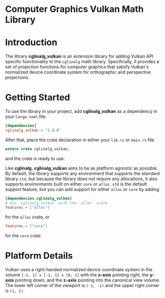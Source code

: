# Computer Graphics Vulkan Math Library

# Introduction
The library **cglinalg_vulkan** is an extension library for adding Vulkan API specific
functionality to the `cglinalg` math library. Specifically, it provides a set of projection
functions for computer graphics that satisfy Vulkan's normalized device coordinate system
for orthographic and perspective projections.

# Getting Started
To use the library in your project, add **cglinalg_vulkan** as a dependency in 
your `Cargo.toml` file:
```toml
[dependencies]
cglinalg_vulkan = "1.0.0"
```
After that, place the crate declaration in either your `lib.rs` or `main.rs` file
```rust
extern crate cglinalg_vulkan;
```
and the crate is ready to use.

Like **cglinalg**, **cglinalg_vulkan** aims to be as platform agnostic as possible.
By default, the library supports any environment that supports the standard 
library `std`, but because the library does not require any allocations, it also supports 
environments built on either `core` or `alloc`. `std` is the default support feature, but 
you can add support for either `alloc` or `core` by adding
```toml
[dependencies.cglinalg_vulkan]
# Use `cglinalg_vulkan` with the `alloc` crate
features = ["alloc"]
```
for the `alloc` crate, or
```toml
features = ["core"]
```
for the `core` crate.

# Platform Details
Vulkan uses a right-handed normalized device coordinate system in the volume
`[-1, 1] x [-1, 1] x [0, 1]` with the **x-axis** pointing right, the **y-axis**
pointing down, and the **z-axis** pointing into the canonical view volume. The lower
left corner of the viewport is `(-1, -1)` and the upper right corner is `(1, 1)`.

